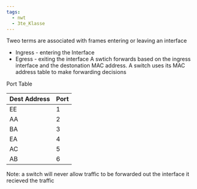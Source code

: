 ```yaml
---
tags:
  - nwt
  - 3te_Klasse
---
```

Tweo terms are associated with frames entering or leaving an interface 
- Ingress - entering the Interface 
- Egress - exiting the interface
A swtich forwards based on the ingress interface and the destonation MAC address. 
A switch uses its MAC address table to make forwarding decisions

Port Table

| Dest Address | Port |
| ------------ | ---- |
| EE           | 1    |
| AA           | 2    |
| BA           | 3    |
| EA           | 4    |
| AC           | 5    |
| AB           | 6    |


Note: a switch will never allow traffic to be forwarded out the interface it recieved the traffic